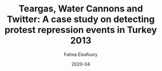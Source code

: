 ---
title: "Teargas, Water Cannons and Twitter: A case study on detecting protest repression events in Turkey 2013"
collection: publications
type: "Conference Workshop Paper"
date: 2020-04
author: Fatma Elsafoury
bibtexurl: '/files/publications/2020/text2story.bib'
---